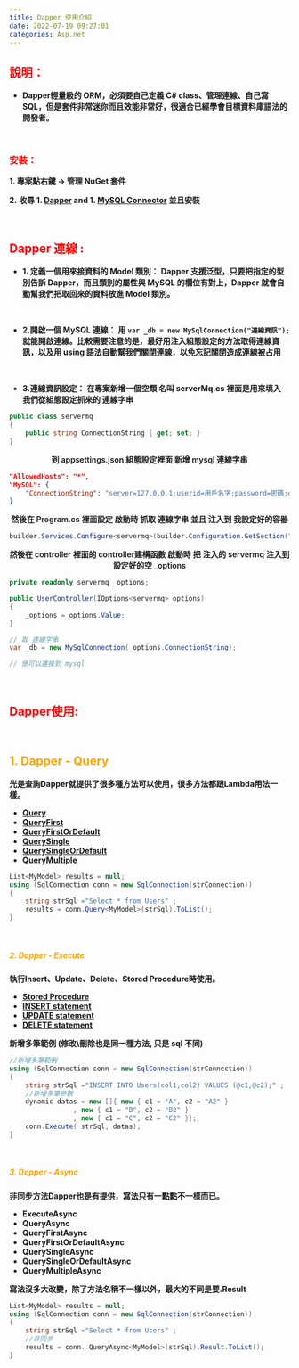 ```yaml
---
title: Dapper 使用介紹
date: 2022-07-19 09:27:01
categories: Asp.net
---
```



## **<font color='red'>說明：</font>**

- **Dapper輕量級的 ORM，必須要自己定義 C# class、管理連線、自己寫 SQL，但是套件非常迷你而且效能非常好，很適合已經學會目標資料庫語法的開發者。**

<br>

### **<font color='red'>安裝：</font>**

**1. 專案點右鍵 -> 管理 NuGet 套件**

**2.** **收尋 1. [Dapper](https://www.nuget.org/packages/Dapper) and 1. [MySQL Connector](https://www.nuget.org/packages/MySqlConnector/) 並且安裝**

<br>

##  **<font color='red'>Dapper 連線 :</font>** 

+ **1. 定義一個用來接資料的 Model 類別：**
	**Dapper 支援泛型，只要把指定的型別告訴 Dapper，而且類別的屬性與 MySQL 的欄位有對上，Dapper 就會自動幫我們把取回來的資料放進 Model 類別。**

<br>

+ **2.開啟一個 MySQL 連線：**
	**用 `var _db = new MySqlConnection("連線資訊");`
	就能開啟連線。比較需要注意的是，最好用注入組態設定的方法取得連線資訊，以及用 using 語法自動幫我們關閉連線，以免忘記關閉造成連線被占用**

<br>

+ **3.連線資訊設定：**
   **在專案新增一個空類 名叫 serverMq.cs 裡面是用來填入 我們從組態設定抓來的 連線字串**
```C#
public class servermq
{
	public string ConnectionString { get; set; }
}
```
<center style="font-weight:600"> 到 appsettings.json 組態設定裡面 新增 mysql 連線字串</center>

```json
"AllowedHosts": "*",
"MySQL": {
	"ConnectionString": "server=127.0.0.1;userid=用戶名字;password=密碼;database=連線的資料庫名字;"
}
```
<center style="font-weight:600"> 然後在 Program.cs 裡面設定 啟動時 抓取 連線字串 並且 注入到 我設定好的容器</center>

```C#
builder.Services.Configure<servermq>(builder.Configuration.GetSection("MySQL"));
```
<center style="font-weight:600"> 然後在 controller 裡面的 controller建構函數 啟動時 把 注入的 servermq 注入到 設定好的空 _options</center>

```C#
private readonly servermq _options;

public UserController(IOptions<servermq> options)
{
	_options = options.Value;
}

// 取 連線字串
var _db = new MySqlConnection(_options.ConnectionString);

// 便可以連接到 mysql 
```

<br>

##  **<font color='red'>Dapper使用: </font>** 

<br>

## **<font color='orange'> 1. Dapper - Query </font>** 
**光是查詢Dapper就提供了很多種方法可以使用，很多方法都跟Lambda用法一樣。**

- [**Query**](https://dotblogs.com.tw/OldNick/2018/01/15/Dapper#Query)
- [**QueryFirst**](https://dotblogs.com.tw/OldNick/2018/01/15/Dapper#QueryFirst)
- [**QueryFirstOrDefault**](https://dotblogs.com.tw/OldNick/2018/01/15/Dapper#QueryFirstOrDefault)
- [**QuerySingle**](https://dotblogs.com.tw/OldNick/2018/01/15/Dapper#QuerySingle)
- [**QuerySingleOrDefault**](https://dotblogs.com.tw/OldNick/2018/01/15/Dapper#QuerySingleOrDefault)
- [**QueryMultiple**](https://dotblogs.com.tw/OldNick/2018/01/15/Dapper#QueryMultiple)

```C#
List<MyModel> results = null;
using (SqlConnection conn = new SqlConnection(strConnection))
{
	string strSql ="Select * from Users" ;
	results = conn.Query<MyModel>(strSql).ToList();
}
```

<br>

##### **<font color='orange'> 2. Dapper - Execute </font>** 

**執行Insert、Update、Delete、Stored Procedure時使用。**

- [**Stored Procedure**](https://dotblogs.com.tw/OldNick/2018/01/15/Dapper#Stored%20Procedure)
- [**INSERT statement**](https://dotblogs.com.tw/OldNick/2018/01/15/Dapper#INSERT%20statement)
- [**UPDATE statement**](https://dotblogs.com.tw/OldNick/2018/01/15/Dapper#UPDATE%20statement)
- [**DELETE statement**](https://dotblogs.com.tw/OldNick/2018/01/15/Dapper#DELETE%20statement)

**新增多筆範例 (修改\刪除也是同一種方法, 只是 sql 不同)**

```C#
//新增多筆範例
using (SqlConnection conn = new SqlConnection(strConnection))
{
	string strSql ="INSERT INTO Users(col1,col2) VALUES (@c1,@c2);" ;
	//新增多筆參數
	dynamic datas = new []{ new { c1 = "A", c2 = "A2" }
				, new { c1 = "B", c2 = "B2" }
				, new { c1 = "C", c2 = "C2" }};
	conn.Execute( strSql, datas);
}
```

<br>

##### **<font color='orange'> 3. Dapper - Async </font>** 

**非同步方法Dapper也是有提供，寫法只有一點點不一樣而已。**

- **ExecuteAsync**
- **QueryAsync**
- **QueryFirstAsync**
- **QueryFirstOrDefaultAsync**
- **QuerySingleAsync**
- **QuerySingleOrDefaultAsync**
- **QueryMultipleAsync**

**寫法沒多大改變，除了方法名稱不一樣以外，最大的不同是要.Result**

```C#
List<MyModel> results = null;
using (SqlConnection conn = new SqlConnection(strConnection))
{
	string strSql ="Select * from Users" ;
	//非同步
	results = conn. QueryAsync<MyModel>(strSql).Result.ToList();
}
```


